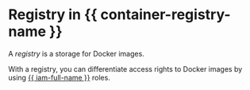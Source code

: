 # Registry in {{ container-registry-name }}

A _registry_ is a storage for Docker images.

With a registry, you can differentiate access rights to Docker images by using [{{ iam-full-name }}](../../iam/) roles.